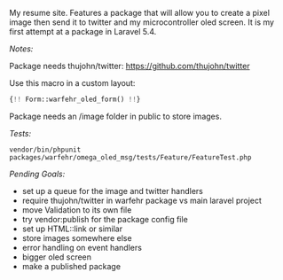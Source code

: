 My resume site. Features a package that will allow you to create a pixel image then send it to twitter and my microcontroller oled screen. It is my first attempt at a package in Laravel 5.4.

*Notes:*

Package needs thujohn/twitter:
https://github.com/thujohn/twitter

Use this macro in a custom layout:
```php
{!! Form::warfehr_oled_form() !!}
```
Package needs an /image folder in public to store images.

*Tests:*
```
vendor/bin/phpunit packages/warfehr/omega_oled_msg/tests/Feature/FeatureTest.php 
```

*Pending Goals:*
- set up a queue for the image and twitter handlers
- require thujohn/twitter in warfehr package vs main laravel project
- move Validation to its own file
- try vendor:publish for the package config file
- set up HTML::link or similar
- store images somewhere else
- error handling on event handlers
- bigger oled screen
- make a published package
